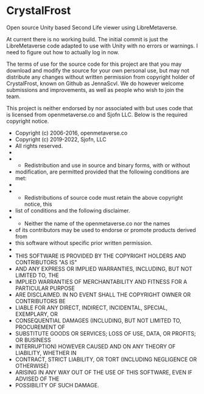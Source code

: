 # CrystalFrost
Open source Unity based Second Life viewer using LibreMetaverse.

At current there is no working build. The initial commit is just the LibreMetaverse code adapted to use with Unity with no errors or warnings.
I need to figure out how to actually log in now.

The terms of use for the source code for this project are that you may download and modify the source for your own personal use, but may not distribute any changes without written permission from copyright holder of CrystalFrost, known on Github as JennaScvl. We do however welcome submissions and improvements, as well as people who wish to join the team.

This project is neither endorsed by nor associated with but uses code that is licensed from openmetaverse.co and Sjofn LLC.
Below is the required copyright notice.

 * Copyright (c) 2006-2016, openmetaverse.co
 * Copyright (c) 2019-2022, Sjofn, LLC
 * All rights reserved.
 *
 * - Redistribution and use in source and binary forms, with or without 
 *   modification, are permitted provided that the following conditions are met:
 *
 * - Redistributions of source code must retain the above copyright notice, this
 *   list of conditions and the following disclaimer.
 * - Neither the name of the openmetaverse.co nor the names 
 *   of its contributors may be used to endorse or promote products derived from
 *   this software without specific prior written permission.
 *
 * THIS SOFTWARE IS PROVIDED BY THE COPYRIGHT HOLDERS AND CONTRIBUTORS "AS IS" 
 * AND ANY EXPRESS OR IMPLIED WARRANTIES, INCLUDING, BUT NOT LIMITED TO, THE 
 * IMPLIED WARRANTIES OF MERCHANTABILITY AND FITNESS FOR A PARTICULAR PURPOSE 
 * ARE DISCLAIMED. IN NO EVENT SHALL THE COPYRIGHT OWNER OR CONTRIBUTORS BE 
 * LIABLE FOR ANY DIRECT, INDIRECT, INCIDENTAL, SPECIAL, EXEMPLARY, OR 
 * CONSEQUENTIAL DAMAGES (INCLUDING, BUT NOT LIMITED TO, PROCUREMENT OF 
 * SUBSTITUTE GOODS OR SERVICES; LOSS OF USE, DATA, OR PROFITS; OR BUSINESS 
 * INTERRUPTION) HOWEVER CAUSED AND ON ANY THEORY OF LIABILITY, WHETHER IN 
 * CONTRACT, STRICT LIABILITY, OR TORT (INCLUDING NEGLIGENCE OR OTHERWISE) 
 * ARISING IN ANY WAY OUT OF THE USE OF THIS SOFTWARE, EVEN IF ADVISED OF THE 
 * POSSIBILITY OF SUCH DAMAGE.

